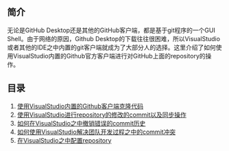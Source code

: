 ## 简介

无论是GitHub Desktop还是其他的GitHub客户端，都是基于git程序的一个GUI Shell。由于网络的原因，Github Desktop的下载往往很困难，所以VisualStudio或者其他的IDE之中内置的git客户端就成为了大部分人的选择。这里介绍了如何使用VisualStudio内置的Github官方客户端进行对GitHub上面的repository的操作。

## 目录

1. [使用VisualStudio内置的Github客户端克隆代码](./section-1-clone_repository.md)
2. [使用VisualStudio进行repository的修改的commit以及同步操作]()
3. [如何在VisualStudio之中撤销错误的commit历史]()
4. [如何使用VisualStudio解决团队开发过程之中的commit冲突]()
5. [在VisualStudio之中配置repository]()